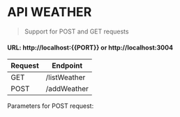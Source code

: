 # API WEATHER

> Support for POST and GET requests
#### URL: http://localhost:{{PORT}} or http://localhost:3004

| Request | Endpoint     |
|---------|--------------|
| GET     | /listWeather |
| POST    | /addWeather  |

Parameters for POST request:

